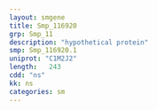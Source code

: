 ```yaml
---
layout: smgene
title: Smp_116920
grp: Smp_11
description: "hypothetical protein"
smp: Smp_116920.1
uniprot: "C1M2J2"
length:   243
cdd: "ns"
kk: ns
categories: sm
---
```

